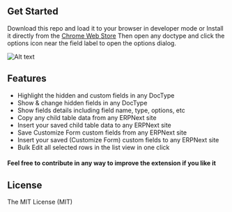
## Get Started
 Download this repo and load it to your browser in developer mode or Install it directly from the [Chrome Web Store](https://chrome.google.com/webstore/detail/frappe-development-utils/mfpfeokebfgddkaemagjigbjkmohmpab)
 Then open any doctype and click the options icon near the field label to open the options dialog.
 

![Alt text](https://iili.io/sBSpwB.md.jpg "Preview")

## Features

- Highlight the hidden and custom fields in any DocType
- Show & change hidden fields in any DocType
- Show fields details including field name, type, options, etc
- Copy any child table data from any ERPNext site
- Insert your saved child table data to any ERPNext site
- Save Customize Form custom fields from any ERPNext site
- Insert your saved (Customize Form) custom fields to any ERPNext site
- Bulk Edit all selected rows in the list view in one click

#### Feel free to contribute in any way to improve the extension if you like it

## License

The MIT License (MIT)